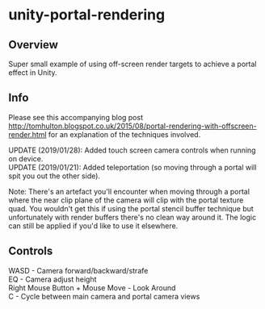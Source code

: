 # unity-portal-rendering

## Overview

Super small example of using off-screen render targets to achieve a portal effect in Unity.

## Info

Please see this accompanying blog post <http://tomhulton.blogspot.co.uk/2015/08/portal-rendering-with-offscreen-render.html> for an explanation of the techniques involved.

UPDATE (2019/01/28): Added touch screen camera controls when running on device.  
UPDATE (2019/01/21): Added teleportation (so moving through a portal will spit you out the other side).

Note: There's an artefact you'll encounter when moving through a portal where the near clip plane of the camera will clip with the portal texture quad. You wouldn't get this if using the portal stencil buffer technique but unfortunately with render buffers there's no clean way around it. The logic can still be applied if you'd like to use it elsewhere.

## Controls

WASD - Camera forward/backward/strafe  
EQ - Camera adjust height  
Right Mouse Button + Mouse Move - Look Around  
C - Cycle between main camera and portal camera views  
